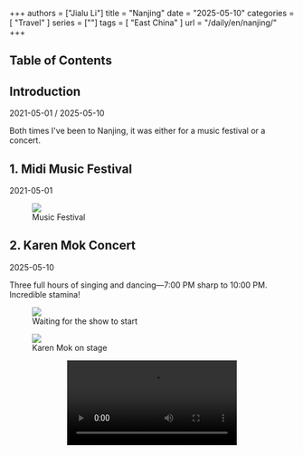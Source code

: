 +++
authors = ["Jialu Li"]
title = "Nanjing"
date = "2025-05-10"
categories = [
    "Travel"
]
series = [""]
tags = [
    "East China"
]
url = "/daily/en/nanjing/"
+++
<!DOCTYPE html>
<html lang="en">
<head>
    <meta charset="UTF-8">
    <meta name="viewport" content="width=device-width, initial-scale=1.0">
    <link rel="stylesheet" href="/assets/css/styles.css">
    <script src="/assets/js/toc.js"></script>    
</head>
<body>
    <article>
        <nav>
            <h2>Table of Contents</h2>
            <ul id="toc">
                <!-- TOC items will be dynamically generated here -->
            </ul>
        </nav>
        <section>
            <h2>Introduction</h2>
            <p>2021-05-01 / 2025-05-10</p>
            <p>Both times I've been to Nanjing, it was either for a music festival or a concert.</p>
        </section>
        <section>
            <h2>1. Midi Music Festival</h2>
            <p>2021-05-01 <i class="fas fa-sun"></i></p>
            <div class="container">
                <div class="image">
                    <figure>
                        <a data-fancybox="gallery" href="https://cdn.heirenlop.com/daily-record/nanjing1.png">
                            <img src="https://cdn.heirenlop.com/daily-record/nanjing1.png" loading="lazy">
                        </a>
                        <figcaption>Music Festival</figcaption>
                    </figure>
                </div>
            </div>
        </section>
        <section>
            <h2>2. Karen Mok Concert</h2>
            <p>2025-05-10 <i class="fas fa-cloud"></i></p>
            <p>Three full hours of singing and dancing—7:00 PM sharp to 10:00 PM. Incredible stamina!</p>
            <div class="container">
                <div class="image">
                    <figure>
                        <a data-fancybox="gallery" href="https://cdn.heirenlop.com/daily-record/nanjing2.jpg">
                            <img src="https://cdn.heirenlop.com/daily-record/nanjing2.jpg" loading="lazy">
                        </a>
                        <figcaption>Waiting for the show to start</figcaption>
                    </figure>
                </div>
            </div>
            <div class="container">
                <div class="image">
                    <figure>
                        <a data-fancybox="gallery" href="https://cdn.heirenlop.com/daily-record/nanjing3.jpg">
                            <img src="https://cdn.heirenlop.com/daily-record/nanjing3.jpg" loading="lazy">
                        </a>
                        <figcaption>Karen Mok on stage</figcaption>
                    </figure>
                </div>
            </div>
            <div class="container" style="display: flex; justify-content: center;">
                <video controls style="max-width:100%; height:auto;">
                    <source src="https://cdn-v.heirenlop.com/nanjing1.mp4" type="video/mp4">
                    Your browser does not support HTML5 video playback.
                </video>
            </div>
        </section>
    </article>
</body>
</html>
